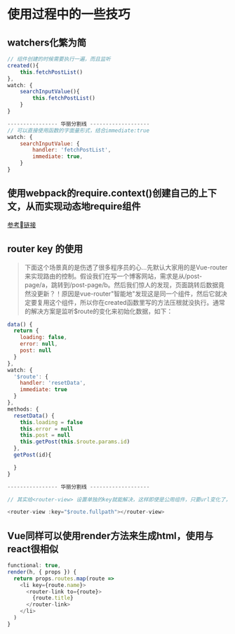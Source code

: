 # 使用过程中的一些技巧
## watchers化繁为简
```js
// 组件创建的时候需要执行一遍，而且监听
created(){
    this.fetchPostList()
},
watch: {
    searchInputValue(){
        this.fetchPostList()
    }
}

---------------- 华丽分割线 -------------------
// 可以直接使用函数的字面量形式，结合immediate:true
watch: {
    searchInputValue: {
        handler: 'fetchPostList',
        immediate: true,
    }
}

```


## 使用webpack的require.context()创建自己的上下文，从而实现动态地require组件
[参考链接](https://segmentfault.com/a/1190000014085613)

## router key 的使用
> 下面这个场景真的是伤透了很多程序员的心...先默认大家用的是Vue-router来实现路由的控制。假设我们在写一个博客网站，需求是从/post-page/a，跳转到/post-page/b。然后我们惊人的发现，页面跳转后数据竟然没更新？！原因是vue-router"智能地"发现这是同一个组件，然后它就决定要复用这个组件，所以你在created函数里写的方法压根就没执行。通常的解决方案是监听$route的变化来初始化数据，如下：
```js
data() {
  return {
    loading: false,
    error: null,
    post: null
  }
}, 
watch: {
  '$route': {
    handler: 'resetData',
    immediate: true
  }
},
methods: {
  resetData() {
    this.loading = false
    this.error = null
    this.post = null
    this.getPost(this.$route.params.id)
  },
  getPost(id){

  }
}

---------------- 华丽分割线 ------------------- 

// 其实给<router-view> 设置单独的key就能解决，这样即使是公用组件，只要url变化了，就一定会重新创建这个组件。（虽然损失了一丢丢性能，但避免了无限的bug）。同时，注意我将key直接设置为路由的完整路径，一举两得。

<router-view :key="$route.fullpath"></router-view>
```


## Vue同样可以使用render方法来生成html，使用与react很相似
```js
functional: true,
render(h, { props }) {
  return props.routes.map(route =>
    <li key={route.name}>
      <router-link to={route}>
        {route.title}
      </router-link>
    </li>
  )
}
```